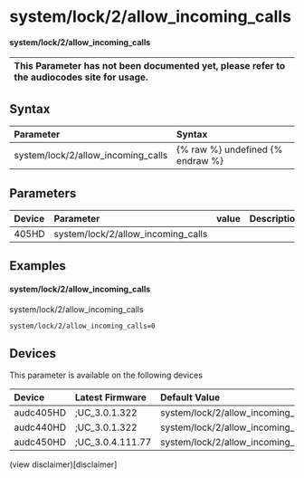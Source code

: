 ﻿---
description: system/lock/2/allow_incoming_calls
search: false
---

# system/lock/2/allow_incoming_calls

#### system/lock/2/allow_incoming_calls


| This Parameter has not been documented yet, please refer to the audiocodes site for usage.  |
| :--- |

## Syntax
| Parameter | Syntax |
| :--- | :--- |
|system/lock/2/allow_incoming_calls | {% raw %} undefined {% endraw %} |

## Parameters
|Device|Parameter|value|Description|
|:---|:---|:---|:---|
| 405HD | system/lock/2/allow_incoming_calls |  |  |

## Examples
#### system/lock/2/allow_incoming_calls

system/lock/2/allow_incoming_calls

```
system/lock/2/allow_incoming_calls=0
```

## Devices
This parameter is available on the following devices

| Device | Latest Firmware | Default Value |
|:---|:---|:---|
| audc405HD | ;UC_3.0.1.322 | system/lock/2/allow_incoming_calls=0 
| audc440HD | ;UC_3.0.1.322 | system/lock/2/allow_incoming_calls=0 
| audc450HD | ;UC_3.0.4.111.77 | system/lock/2/allow_incoming_calls=0 

(view disclaimer)[disclaimer]
